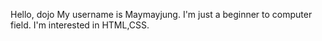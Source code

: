Hello, dojo
My username is Maymayjung. 
I'm just a beginner to computer field.
I'm interested in HTML,CSS.
